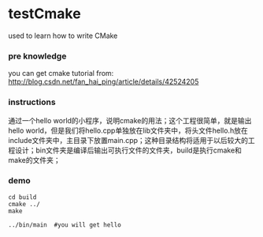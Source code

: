 # testCmake
used to learn how to write CMake

### pre knowledge
you can get cmake tutorial from: http://blog.csdn.net/fan_hai_ping/article/details/42524205
 
### instructions
通过一个hello world的小程序，说明cmake的用法；这个工程很简单，就是输出hello world，但是我们将hello.cpp单独放在lib文件夹中，将头文件hello.h放在include文件夹中，主目录下放置main.cpp；这种目录结构将适用于以后较大的工程设计；bin文件夹是编译后输出可执行文件的文件夹，build是执行cmake和make的文件夹；

### demo

```Shell
cd build
cmake ../
make 

../bin/main  #you will get hello
```
